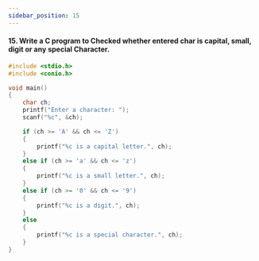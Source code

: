 ```yaml
---
sidebar_position: 15
---
```


#### 15. Write a C program to Checked whether entered char is capital, small, digit or any special Character.

```c
#include <stdio.h>
#include <conio.h>

void main()
{
    char ch;
    printf("Enter a character: ");
    scanf("%c", &ch);

    if (ch >= 'A' && ch <= 'Z')
    {
        printf("%c is a capital letter.", ch);
    }
    else if (ch >= 'a' && ch <= 'z')
    {
        printf("%c is a small letter.", ch);
    }
    else if (ch >= '0' && ch <= '9')
    {
        printf("%c is a digit.", ch);
    }
    else
    {
        printf("%c is a special character.", ch);
    }
}
```

<!-- ### Output

![d](outputs\15.jpg) -->
